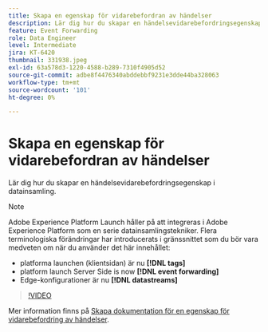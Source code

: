```yaml
---
title: Skapa en egenskap för vidarebefordran av händelser
description: Lär dig hur du skapar en händelsevidarebefordringsegenskap i datainsamling.
feature: Event Forwarding
role: Data Engineer
level: Intermediate
jira: KT-6420
thumbnail: 331938.jpeg
exl-id: 63a578d3-1220-4588-b289-7310f4905d52
source-git-commit: adbe8f4476340abddebbf9231e3dde44ba328063
workflow-type: tm+mt
source-wordcount: '101'
ht-degree: 0%

---
```


# Skapa en egenskap för vidarebefordran av händelser

Lär dig hur du skapar en händelsevidarebefordringsegenskap i datainsamling.

>[!NOTE]
>
>Adobe Experience Platform Launch håller på att integreras i Adobe Experience Platform som en serie datainsamlingstekniker. Flera terminologiska förändringar har introducerats i gränssnittet som du bör vara medveten om när du använder det här innehållet:
>
> * platforma launchen (klientsidan) är nu **[!DNL tags]**
> * platform launch Server Side is now **[!DNL event forwarding]**
> * Edge-konfigurationer är nu **[!DNL datastreams]**

>[!VIDEO](https://video.tv.adobe.com/v/331938?quality=12&learn=on)

Mer information finns på [Skapa dokumentation för en egenskap för vidarebefordring av händelser](https://experienceleague.adobe.com/docs/experience-platform/tags/event-forwarding/getting-started.html#create-an-event-forwarding-property).